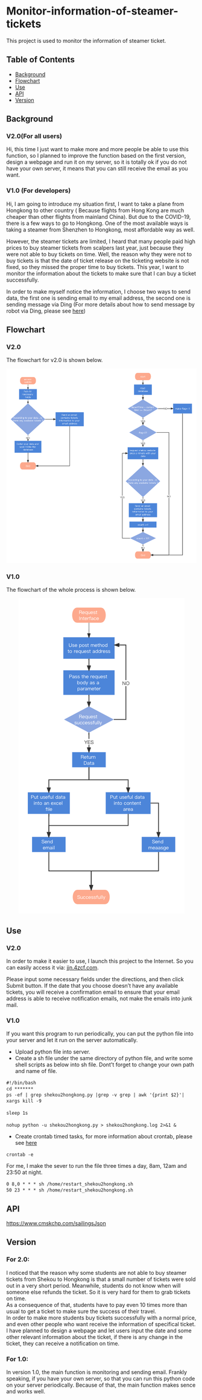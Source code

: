 # Monitor-information-of-steamer-tickets
This project is used to monitor the information of steamer ticket.

## Table of Contents

- [Background](#background)
- [Flowchart](#flowchart)
- [Use](#use)
- [API](#api)
- [Version](#version)




## Background
### V2.0(For all users)
Hi, this time I just want to make more and more people be able to use this function, so I planned to improve the function based on the first version, design a webpage and run it on my server, so it is totally ok if you do not have your own server, it means that you can still receive the email as you want.
### V1.0 (For developers)
Hi, I am going to introduce my situation first, I want to take a plane from Hongkong to other country ( Because flights from Hong Kong are much cheaper than other flights from mainland China). But due to the COVID-19, there is a few ways to go to Hongkong. One of the most available ways is taking a steamer from Shenzhen to Hongkong, most affordable way as well.  

However, the steamer tickets are limited, I heard that many people paid high prices to buy steamer tickets from scalpers last year, just because they were not able to buy tickets on time. Well, the reason why they were not to buy tickets is that the date of ticket release on the ticketing website is not fixed, so they missed the proper time to buy tickets. This year, I want to monitor the information about the tickets to make sure that I can buy a ticket successfully.  

In order to make myself notice the information, I choose two ways to send data, the first one is sending email to my email address, the second one is sending message via Ding (For more details about how to send message by robot via Ding, please see [here](https://github.com/ningninga/flight_discount_info_push))


## Flowchart

### V2.0 
The flowchart for v2.0 is shown below.  
<div align=center><img src="https://github.com/ningninga/Monitor-information-of-steamer-tickets/blob/main/flowchartv2.0.png" ><img/></div>


### V1.0 
The flowchart of the whole process is shown below.
<div align=center><img src="https://github.com/ningninga/Monitor-information-of-steamer-tickets/blob/main/flowchart1.png" ><img/></div>



## Use

### V2.0
In order to make it easier to use, I launch this project to the Internet. So you can easily access it via: [jjn.4zcf.com](http://jjn.4zcf.com).   

Please input some necessary fields under the directions, and then click Submit button. If the date that you choose doesn’t have any available tickets, you will receive a confirmation email to ensure that your email address is able to receive notification emails, not make the emails into junk mail.
### V1.0
If you want this program to run periodically, you can put the python file into your server and let it run on the server automatically.
- Upload python file into server.
- Create a sh file under the same directory of python file, and write some shell scripts as below into sh file. Dont't forget to change your own path and name of file.
```
#!/bin/bash
cd *******
ps -ef | grep shekou2hongkong.py |grep -v grep | awk '{print $2}'| xargs kill -9

sleep 1s

nohup python -u shekou2hongkong.py > shekou2hongkong.log 2>&1 &
```
- Create crontab timed tasks, for more information about crontab, please see [here](https://www.computerhope.com/unix/ucrontab.htm)
```
crontab -e
```
For me, I make the sever to run the file three times a day, 8am, 12am and 23:50 at night.
```
0 8,0 * * * sh /home/restart_shekou2hongkong.sh
50 23 * * * sh /home/restart_shekou2hongkong.sh
```

## API
https://www.cmskchp.com/sailingsJson

## Version
### For 2.0:
I noticed that the reason why some students are not able to buy steamer tickets from Shekou to Hongkong is that a small number of tickets were sold out in a very short period. Meanwhile, students do not know when will someone else refunds the ticket. So it is very hard for them to grab tickets on time.    
As a consequence of that, students have to pay even 10 times more than usual to get a ticket to make sure the success of their travel.  
In order to make more students buy tickets successfully with a normal price, and even other people who want receive the information of specifical ticket. I have planned to design a webpage and let users input the date and some other relevant information about the ticket, if there is any change in the ticket, they can receive a notification on time.
### For 1.0:
In version 1.0, the main function is monitoring and sending email. Frankly speaking, if you have your own server, so that you can run this python code on your server periodically. Because of that, the main function makes sence and works well.







